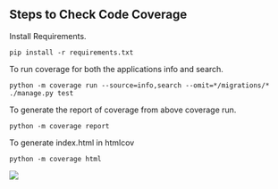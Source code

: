 ## Steps to Check Code Coverage

Install Requirements.
```
pip install -r requirements.txt
```

To run coverage for both the applications info and search.
```
python -m coverage run --source=info,search --omit=*/migrations/* ./manage.py test
```

To generate the report of coverage from above coverage run.
```
python -m coverage report
```

To generate index.html in htmlcov
```
python -m coverage html
```

![](https://github.com/therealppk/CityByte/blob/main/docs/assets/code_coverage.png)
